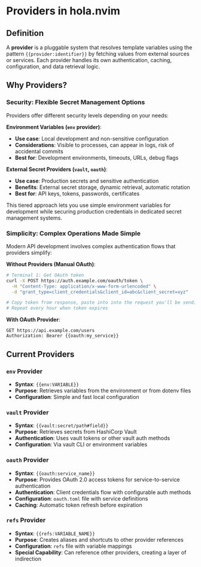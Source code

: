 # Providers in hola.nvim

## Definition

A **provider** is a pluggable system that resolves template variables using the pattern `{{provider:identifier}}` by fetching values from external sources or services. Each provider handles its own authentication, caching, configuration, and data retrieval logic.

## Why Providers?

### Security: Flexible Secret Management Options

Providers offer different security levels depending on your needs:

**Environment Variables (`env` provider)**:
- **Use case**: Local development and non-sensitive configuration
- **Considerations**: Visible to processes, can appear in logs, risk of accidental commits
- **Best for**: Development environments, timeouts, URLs, debug flags

**External Secret Providers (`vault`, `oauth`)**:
- **Use case**: Production secrets and sensitive authentication
- **Benefits**: External secret storage, dynamic retrieval, automatic rotation
- **Best for**: API keys, tokens, passwords, certificates

This tiered approach lets you use simple environment variables for development while securing production credentials in dedicated secret management systems.

### Simplicity: Complex Operations Made Simple

Modern API development involves complex authentication flows that providers simplify:

**Without Providers (Manual OAuth)**:
```bash
# Terminal 1: Get OAuth token
curl -X POST https://auth.example.com/oauth/token \
  -H "Content-Type: application/x-www-form-urlencoded" \
  -d "grant_type=client_credentials&client_id=abc&client_secret=xyz"

# Copy token from response, paste into into the request you'll be sending
# Repeat every hour when token expires
```

**With OAuth Provider**:
```http
GET https://api.example.com/users
Authorization: Bearer {{oauth:my_service}}
```

## Current Providers

### `env` Provider
- **Syntax**: `{{env:VARIABLE}}`
- **Purpose**: Retrieves variables from the environment or from dotenv files
- **Configuration**: Simple and fast local configuration

### `vault` Provider
- **Syntax**: `{{vault:secret/path#field}}`
- **Purpose**: Retrieves secrets from HashiCorp Vault
- **Authentication**: Uses vault tokens or other vault auth methods
- **Configuration**: Via vault CLI or environment variables

### `oauth` Provider
- **Syntax**: `{{oauth:service_name}}`
- **Purpose**: Provides OAuth 2.0 access tokens for service-to-service authentication
- **Authentication**: Client credentials flow with configurable auth methods
- **Configuration**: `oauth.toml` file with service definitions
- **Caching**: Automatic token refresh before expiration

### `refs` Provider
- **Syntax**: `{{refs:VARIABLE_NAME}}`
- **Purpose**: Creates aliases and shortcuts to other provider references
- **Configuration**: `refs` file with variable mappings
- **Special Capability**: Can reference other providers, creating a layer of indirection

